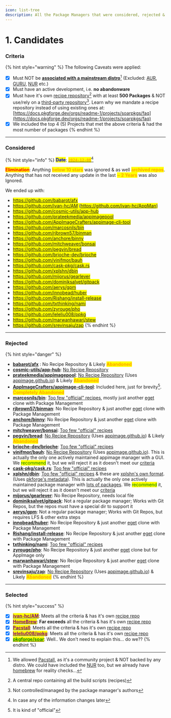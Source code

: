 ```yaml
---
icon: list-tree
description: All the Package Managers that were considered, rejected & selected
---
```


# 1. Candidates

### Criteria

{% hint style="warning" %}
The following Caveats were applied:

* [x] Must NOT be [**associated with a mainstream distro**](#user-content-fn-1)[^1] (Excluded: [AUR](https://wiki.archlinux.org/title/Arch_User_Repository), [GURU](https://wiki.gentoo.org/wiki/Project:GURU), [NUR](https://nur.nix-community.org/) etc.)
* [x] Must have an active development, i.e. **no abandonware**
* [x] Must have it's own [recipe repository](#user-content-fn-2)[^2] with at least **500 Packages** & NOT use/rely on a [third-party repository](#user-content-fn-3)[^3]. Learn why we mandate a recipe repository instead of using existing ones at: [https://docs.pkgforge.dev/orgs/readme-1/projects/soarpkgs/faq](https://docs.pkgforge.dev/orgs/readme-1/projects/soarpkgs/faq)
* [x] We included the top 4 (5) Projects that met the above criteria & had the most number of packages
{% endhint %}

***

### Considered

{% hint style="info" %}
<mark style="color:blue;">**Date**</mark>: [<mark style="color:orange;">**`2024-12-08`**</mark>](#user-content-fn-4)[^4]

<mark style="color:red;">**Elimination**</mark>: Anything <mark style="color:orange;">**below 10 stars**</mark> was ignored & as well <mark style="color:orange;">**archived repos**</mark>. Anything that has not received any update in the last <mark style="color:orange;">**\~ 2 Years**</mark> was also Ignored.&#x20;

We ended up with:

* <mark style="color:blue;">https://github.com/babarot/afx</mark>
* <mark style="color:blue;">https://github.com/ivan-hc/AM (https://github.com/ivan-hc/AppMan)</mark>
* <mark style="color:blue;">https://github.com/cosmic-utils/app-hub</mark>
* <mark style="color:blue;">https://github.com/prateekmedia/appimagepool</mark>
* <mark style="color:blue;">https://github.com/AppImageCrafters/appimage-cli-tool</mark>
* <mark style="color:blue;">https://github.com/marcosnils/bin</mark>
* <mark style="color:blue;">https://github.com/rjbrown57/binman</mark>
* <mark style="color:blue;">https://github.com/anchore/binny</mark>
* <mark style="color:blue;">https://github.com/mitchweaver/bonsai</mark>
* <mark style="color:blue;">https://github.com/pegvin/bread</mark>
* <mark style="color:blue;">https://github.com/brioche-dev/brioche</mark>
* <mark style="color:blue;">https://github.com/vinifmor/bauh</mark>
* <mark style="color:blue;">https://github.com/cask-pkg/cask.rs</mark>
* <mark style="color:blue;">https://github.com/xplshn/dbin</mark>
* <mark style="color:blue;">https://github.com/mijorus/gearlever</mark>
* <mark style="color:blue;">https://github.com/dominiksalvet/gitpack</mark>
* <mark style="color:blue;">https://github.com/aerys/gpm</mark>
* <mark style="color:blue;">https://github.com/innobead/huber</mark>
* <mark style="color:blue;">https://github.com/Rishang/install-release</mark>
* <mark style="color:blue;">https://github.com/txthinking/nami</mark>
* <mark style="color:blue;">https://github.com/zyrouge/pho</mark>
* <mark style="color:blue;">https://github.com/leleliu008/ppkg</mark>
* <mark style="color:blue;">https://github.com/marwanhawari/stew</mark>
* <mark style="color:blue;">https://github.com/srevinsaju/zap</mark>
{% endhint %}

***

### Rejected

{% hint style="danger" %}
* [**babarot/afx**](https://github.com/babarot/afx) : No Recipe Repository & Likely <mark style="color:orange;">**Abandoned**</mark>
* [**cosmic-utils/app-hub**](https://github.com/cosmic-utils/app-hub):  [No Recipe Repository](https://github.com/cosmic-utils/app-hub/issues/68)
* [**prateekmedia/appimagepool**](https://github.com/prateekmedia/appimagepool): [No Recipe Repository](https://github.com/prateekmedia/appimagepool/blob/a7db55eaa554f144eb30bf89732f2abf4e9068f5/lib/src/features/home/presentation/home/home_page.dart#L89) (Uses [appimage.github.io](https://github.com/AppImage/appimage.github.io)) & Likely <mark style="color:orange;">**Abandoned**</mark>
* [**AppImageCrafters/appimage-cli-tool**](https://github.com/AppImageCrafters/appimage-cli-tool): Included here, just for brevity[^5]. <mark style="color:orange;">**Completely Abandoned**</mark>
* [**marcosnils/bin**](https://github.com/marcosnils/bin): [Too few "official" recipes](https://github.com/marcosnils/bin/wiki/Tools-list), mostly just another [eget](https://github.com/zyedidia/eget) clone with Package Management
* [**rjbrown57/binman**](https://github.com/rjbrown57/binman): No Recipe Repository & just another [eget](https://github.com/zyedidia/eget) clone with Package Management
* [**anchore/binny**](https://github.com/anchore/binny): No Recipe Repository & just another [eget](https://github.com/zyedidia/eget) clone with Package Management
* [**mitchweaver/bonsai**](https://github.com/mitchweaver/bonsai): [Too few "official" recipes](https://github.com/mitchweaver/bonsai/tree/master/ports)
* [**pegvin/bread**](https://github.com/pegvin/bread): [No Recipe Repository](https://github.com/pegvin/bread/blob/7740933b3e23c26499dcf9711656913b0e25245b/README.md?plain=1#L143)  (Uses [appimage.github.io](https://github.com/AppImage/appimage.github.io)) & Likely <mark style="color:orange;">**Abandoned**</mark>
* [**brioche-dev/brioche**](https://github.com/brioche-dev/brioche): [Too few "official" recipes](https://github.com/brioche-dev/brioche-packages/tree/main/packages)
* [**vinifmor/bauh**](https://github.com/vinifmor/bauh): [No Recipe Repository](https://github.com/vinifmor/bauh-files/blob/f50d6f98d76671979bf79a801109386a2e387d1e/README.md?plain=1#L6) (Uses [appimage.github.io](https://github.com/AppImage/appimage.github.io)). This is actually the only one actively maintained appimage manager with a GUI. We <mark style="color:green;">recommend</mark> it, but we will reject it as it doesn't meet our [criteria](candidates.md#criteria)
* [**cask-pkg/cask.rs**](https://github.com/cask-pkg/cask.rs): [Too few "official" recipes](https://github.com/cask-pkg/cask-core/tree/main/github.com)
* [**xplshn/dbin**](https://github.com/xplshn/dbin): [Too few "official" recipes](https://github.com/xplshn/AppBundleHUB/tree/97baefdcc7ef73b1a2525dd33a888b19046bc023/recipes) & these are [xplshn's own format](https://github.com/xplshn/pelf).  (Uses [pkforge's metadata](https://github.com/xplshn/dbin/blob/ed3475a4f66a46d6cb4d9dd1ff3942ae6246e8da/README.md?plain=1#L136)).  This is actually the only one actively maintained package manager with [lots of packages](https://github.com/xplshn/dbin/blob/ed3475a4f66a46d6cb4d9dd1ff3942ae6246e8da/misc/assets/counter.svg). We <mark style="color:green;">recommend</mark> it, but we will reject it as it doesn't meet our [criteria](candidates.md#criteria)
* [**mijorus/gearlever**](https://github.com/mijorus/gearlever): No Recipe Repository, needs local file
* [**dominiksalvet/gitpack**](https://github.com/dominiksalvet/gitpack): Not a regular package manager; Works with Git Repos, but the repos must have a special dir to support it
* [**aerys/gpm**](https://github.com/aerys/gpm): Not a regular package manager; Works with Git Repos, but requires LFS & other extra steps
* [**innobead/huber**](https://github.com/innobead/huber): No Recipe Repository & just another [eget](https://github.com/zyedidia/eget) clone with Package Management
* [**Rishang/install-release**](https://github.com/Rishang/install-release): No Recipe Repository & just another [eget](https://github.com/zyedidia/eget) clone with Package Management
* [**txthinking/nami**](https://github.com/txthinking/nami): [Too few "official" recipes](https://github.com/txthinking/nami/tree/master/package)
* [**zyrouge/pho**](https://github.com/zyrouge/pho): No Recipe Repository & just another [eget](https://github.com/zyedidia/eget) clone but for AppImage only
* [**marwanhawari/stew**](https://github.com/marwanhawari/stew): No Recipe Repository & just another [eget](https://github.com/zyedidia/eget) clone with Package Management
* [**srevinsaju/zap**](https://github.com/srevinsaju/zap): [No Recipe Repository](https://github.com/srevinsaju/zap/blob/ef44059447ebcbe83019136269b325ff9d79d4ab/README.md?plain=1#L67) (Uses [appimage.github.io](https://github.com/AppImage/appimage.github.io)) & Likely <mark style="color:orange;">**Abandoned**</mark>
{% endhint %}

***

### Selected

{% hint style="success" %}
* [x] [<mark style="color:purple;">**ivan-hc/AM**</mark>](https://github.com/ivan-hc/AM): Meets all the criteria & has it's own [recipe repo](https://github.com/ivan-hc/AM/tree/main/programs)
* [x] [<mark style="color:purple;">**HomeBrew**</mark>](https://brew.sh/): **Far exceeds** all the criteria & has it's own [recipe repo](https://github.com/Homebrew/homebrew-core/tree/master/Formula)
* [x] [<mark style="color:purple;">**Pacstall**</mark>](https://github.com/pacstall/pacstall): Meets all the criteria & has it's own [recipe repo](https://github.com/pacstall/pacstall-programs)
* [x] [<mark style="color:purple;">**leleliu008/ppkg**</mark>](https://github.com/leleliu008/ppkg): Meets all the criteria & has it's own [recipe repo](https://github.com/leleliu008/ppkg-formula-repository-official-core/tree/master/formula/linux)
* [x] [<mark style="color:green;">**pkgforge/soar**</mark>](https://github.com/pkgforge/soar): Well.. We don't need to explain this... do we??
{% endhint %}

[^1]: We allowed [Pacstall](https://github.com/pacstall/pacstall), as it's a community project & NOT backed by any distro. We could have included the [NUR](https://github.com/nix-community/NUR) too, but we already have [homebrew](https://brew.sh/) for reality checks...

[^2]: A central repo containing all the build scripts (recipes)



[^3]: Not controlled/managed by the package manager's authors

[^4]: In case any of the information changes later

[^5]: It is kind of "official"

